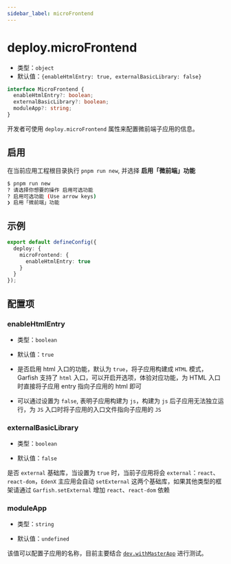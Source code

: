 ```yaml
---
sidebar_label: microFrontend
---
```


# deploy.microFrontend

* 类型：`object`
* 默认值：`{enableHtmlEntry: true, externalBasicLibrary: false}`

```ts
interface MicroFrontend {
  enableHtmlEntry?: boolean;
  externalBasicLibrary?: boolean;
  moduleApp?: string;
}
```

开发者可使用 `deploy.microFrontend` 属性来配置微前端子应用的信息。

## 启用

在当前应用工程根目录执行 `pnpm run new`, 并选择 **启用「微前端」功能**

```bash
$ pnpm run new
? 请选择你想要的操作 启用可选功能
? 启用可选功能 (Use arrow keys)
❯ 启用「微前端」功能
```

## 示例

```ts
export default defineConfig({
  deploy: {
    microFrontend: {
      enableHtmlEntry: true
    }
  }
});
```

## 配置项

### enableHtmlEntry

* 类型：`boolean`

* 默认值：`true`

* 是否启用 html 入口的功能，默认为 `true`，将子应用构建成 `HTML` 模式，Garfish 支持了 `html` 入口，可以开启开选项，体验对应功能，为 HTML 入口时直接将子应用 entry 指向子应用的 html 即可
* 可以通过设置为 `false`, 表明子应用构建为 `js`，构建为 `js` 后子应用无法独立运行，为 `JS` 入口时将子应用的入口文件指向子应用的 `JS`


### externalBasicLibrary

* 类型：`boolean`

* 默认值：`false`

是否 `external` 基础库，当设置为 `true` 时，当前子应用将会 `external`：`react`、`react-dom`，`EdenX` 主应用会自动 `setExternal` 这两个基础库，如果其他类型的框架请通过 `Garfish.setExternal` 增加 `react`、`react-dom` 依赖


### moduleApp

* 类型：`string`

* 默认值：`undefined`

该值可以配置子应用的名称，目前主要结合 [`dev.withMasterApp`](/docs/configure/app/dev/with-master-app) 进行测试。

